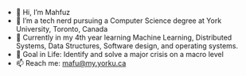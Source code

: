 - 👋 Hi, I’m Mahfuz
- 👀 I’m a tech nerd pursuing a Computer Science degree at York University, Toronto, Canada
- 🌱 Currently in my 4th year learning Machine Learning, Distributed Systems, Data Structures, Software design, and operating systems.
- 🥇 Goal in Life: Identify and solve a major crisis on a macro level
- 📫 Reach me: mafu@my.yorku.ca
